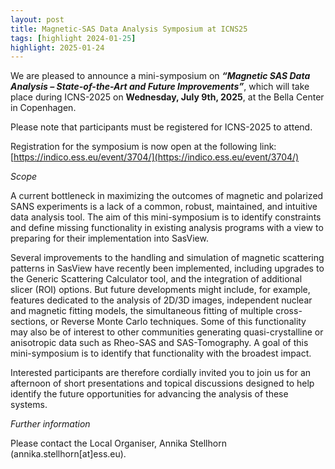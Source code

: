 ```yaml
---
layout: post
title: Magnetic-SAS Data Analysis Symposium at ICNS25
tags: [highlight 2024-01-25]
highlight: 2025-01-24
---
```


We are pleased to announce a mini-symposium on **_“Magnetic SAS Data Analysis – State-of-the-Art and Future Improvements”_**, which will take place during ICNS-2025 on **Wednesday, July 9th, 2025**, at the Bella Center in Copenhagen.

Please note that participants must be registered for ICNS-2025 to attend.

Registration for the symposium is now open at the following link: [https://indico.ess.eu/event/3704/](https://indico.ess.eu/event/3704/)

_Scope_

A current bottleneck in maximizing the outcomes of magnetic and polarized SANS experiments is a lack of a common, robust, maintained, and intuitive data analysis tool. The aim of this mini-symposium is to identify constraints and define missing functionality in existing analysis programs with a view to preparing for their implementation into SasView.

Several improvements to the handling and simulation of magnetic scattering patterns in SasView have recently been implemented, including upgrades to the Generic Scattering Calculator tool, and the integration of additional slicer (ROI) options. But future developments might include, for example, features dedicated to the analysis of 2D/3D images, independent nuclear and magnetic fitting models, the simultaneous fitting of multiple cross-sections, or Reverse Monte Carlo techniques. Some of this functionality may also be of interest to other communities generating quasi-crystalline or anisotropic data such as Rheo-SAS and SAS-Tomography. A goal of this mini-symposium is to identify that functionality with the broadest impact.

Interested participants are therefore cordially invited you to join us for an afternoon of short presentations and topical discussions designed to help identify the future opportunities for advancing the analysis of these systems.

_Further information_

Please contact the Local Organiser, Annika Stellhorn (annika.stellhorn[at]ess.eu).

